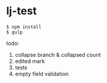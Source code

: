 # lj-test
``` 
$ npm install
$ gulp
```
todo:
1) collapse branch & collapsed count
2) edited mark
3) tests
4) empty field validation